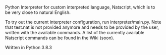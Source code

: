 Python Interpreter for custom interpreted language, Natscript, which is to be very close to natural English.

To try out the current interpreter configuration, run interpreter/main.py. Note that test.nat is not provided anymore and needs to be provided by the user, written with the available commands. A list of the currently available Natscript commands can be found in the Wiki (soon).

Written in Python 3.8.3
